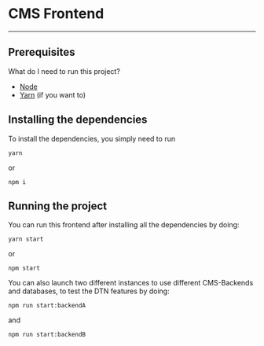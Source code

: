 # CMS Frontend

---

## Prerequisites

What do I need to run this project?

- [Node](https://nodejs.org/en/)
- [Yarn](https://classic.yarnpkg.com/lang/en/docs/install/#debian-stable) (if you want to)

## Installing the dependencies

To install the dependencies, you simply need to run

```
yarn
```
or
```
npm i
```

## Running the project

You can run this frontend after installing all the dependencies by doing:

```
yarn start
```
or
```
npm start
```

You can also launch two different instances to use different CMS-Backends and databases, to test the DTN features by doing:

```
npm run start:backendA
```

and

```
npm run start:backendB
```
